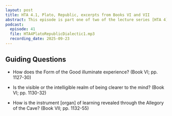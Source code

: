 ```yaml
---
layout: post
title: HTA 4.1, Plato, Republic, excerpts from Books VI and VII
abstract: This episode is part one of two of the lecture series [HTA 4] on Plato's Republic, excerpts from Books VI and VII.
podcast:
  episode: 41
  file: HTA4PlatoRepublicDialectic1.mp3
  recording_date: 2025-09-23
---
```


## Guiding Questions

* How does the Form of the Good illuminate experience? (Book VI; pp. 1127-30)

* Is the visible or the intelligible realm of being clearer to the mind? (Book VI; pp. 1130-32)

* How is the instrument [organ] of learning revealed through the Allegory of the Cave? (Book VII; pp. 1132-55)
